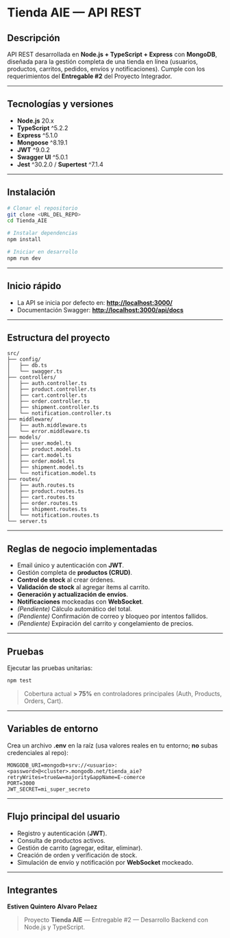 # Tienda AIE — API REST

## Descripción

API REST desarrollada en **Node.js + TypeScript + Express** con **MongoDB**, diseñada para la gestión completa de una tienda en línea (usuarios, productos, carritos, pedidos, envíos y notificaciones). Cumple con los requerimientos del **Entregable #2** del Proyecto Integrador.

---

## Tecnologías y versiones

* **Node.js** 20.x
* **TypeScript** ^5.2.2
* **Express** ^5.1.0
* **Mongoose** ^8.19.1
* **JWT** ^9.0.2
* **Swagger UI** ^5.0.1
* **Jest** ^30.2.0 / **Supertest** ^7.1.4

---

## Instalación

```bash
# Clonar el repositorio
git clone <URL_DEL_REPO>
cd Tienda_AIE

# Instalar dependencias
npm install

# Iniciar en desarrollo
npm run dev
```

---

## Inicio rápido

* La API se inicia por defecto en: **[http://localhost:3000/](http://localhost:3000/)**
* Documentación Swagger: **[http://localhost:3000/api/docs](http://localhost:3000/api/docs)**

---

## Estructura del proyecto

```text
src/
├── config/
│   ├── db.ts
│   └── swagger.ts
├── controllers/
│   ├── auth.controller.ts
│   ├── product.controller.ts
│   ├── cart.controller.ts
│   ├── order.controller.ts
│   ├── shipment.controller.ts
│   └── notification.controller.ts
├── middleware/
│   ├── auth.middleware.ts
│   └── error.middleware.ts
├── models/
│   ├── user.model.ts
│   ├── product.model.ts
│   ├── cart.model.ts
│   ├── order.model.ts
│   ├── shipment.model.ts
│   └── notification.model.ts
├── routes/
│   ├── auth.routes.ts
│   ├── product.routes.ts
│   ├── cart.routes.ts
│   ├── order.routes.ts
│   ├── shipment.routes.ts
│   └── notification.routes.ts
└── server.ts
```

---

## Reglas de negocio implementadas

* Email único y autenticación con **JWT**.
* Gestión completa de **productos (CRUD)**.
* **Control de stock** al crear órdenes.
* **Validación de stock** al agregar ítems al carrito.
* **Generación y actualización de envíos**.
* **Notificaciones** mockeadas con **WebSocket**.
* *(Pendiente)* Cálculo automático del total.
* *(Pendiente)* Confirmación de correo y bloqueo por intentos fallidos.
* *(Pendiente)* Expiración del carrito y congelamiento de precios.

---

## Pruebas

Ejecutar las pruebas unitarias:

```bash
npm test
```

> Cobertura actual **> 75%** en controladores principales (Auth, Products, Orders, Cart).

---

## Variables de entorno

Crea un archivo **.env** en la raíz (usa valores reales en tu entorno; **no** subas credenciales al repo):

```env
MONGODB_URI=mongodb+srv://<usuario>:<password>@<cluster>.mongodb.net/tienda_aie?retryWrites=true&w=majority&appName=E-comerce
PORT=3000
JWT_SECRET=mi_super_secreto
```

---

## Flujo principal del usuario

* Registro y autenticación (**JWT**).
* Consulta de productos activos.
* Gestión de carrito (agregar, editar, eliminar).
* Creación de orden y verificación de stock.
* Simulación de envío y notificación por **WebSocket** mockeado.

---

## Integrantes

**Estiven Quintero**
**Alvaro Pelaez**

> Proyecto **Tienda AIE** — Entregable #2 — Desarrollo Backend con Node.js y TypeScript.

